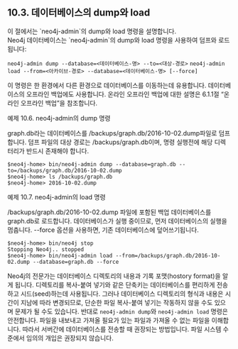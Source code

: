 ## 10.3. 데이터베이스의 dump와 load
<div class="abstract">
이 절에서는 `neo4j-admin`의 dump와 load 명령을 설명합니다.
</div>
Neo4j 데이터베이스는 `neo4j-admin`의 dump와 load 명령을 사용하여 덤프와 로드됩니다:

`neo4j-admin dump --database=<데이터베이스-명> --to=<대상-경로>`
`neo4j-admin load --from=<아카이브-경로> --database=<데이터베이스-명> [--force]`

이 명령은 한 환경에서 다른 환경으로 데이터베이스를 이동하는데 유용합니다. 데이터베이스의 오프라인 백업에도 사용합니다. 온라인 오프라인 백업에 대한 설명은 6.1.1절 “온라인 오프라인 백업”을 참조합니다.

예제 10.6. neo4j-admin의 dump 명령  

graph.db라는 데이터베이스를 /backups/graph.db/2016-10-02.dump파일로 덤프합니다. 덤프 파일의 대상 경로는 /backups/graph.db이며, 명령 실행전에 해당 디렉터리가 반드시 존재해야 합니다.
```
$neo4j-home> bin/neo4j-admin dump --database=graph.db --to=/backups/graph.db/2016-10-02.dump
$neo4j-home> ls /backups/graph.db
$neo4j-home> 2016-10-02.dump
```
예제 10.7. neo4j-admin의 load 명령  

/backups/graph.db/2016-10-02.dump 파일에 포함된 백업 데이터베이스를 graph.db로 로드합니다. 데이터베이스가 실행 중이므로, 먼저 데이터베이스의 실행을 멈춥니다. --force 옵션을 사용하면, 기존 데이터베이스에 덮어쓰기됩니다.
```
$neo4j-home> bin/neo4j stop
Stopping Neo4j.. stopped
$neo4j-home> bin/neo4j-admin load --from=/backups/graph.db/2016-10-02.dump --database=graph.db --force
```
<span class="glyphicon glyphicon-info-sign" aria-hidden="true"> </span> Neo4j의 전문가는 데이터베이스 디렉토리의 내용과 기록 포맷(hostory format)을 알게 됩니다. 디렉토리를 복사-붙여 넣기와 같은 단축키는 데이터베이스를 편리하게 전송하고 시드(seed)하는데 사용됩니다. 그러나 데이터베이스 디렉토리의 형식과 내용은 시간이 지남에 따라 변경되므로, 단순한 파일 복사-붙여 넣기는 작동하지 않을 수도 있으며 문제가 될 수도 있습니다.
반대로 `neo4j-admin dump`와 `neo4j-admin load` 명령은 안전합니다. 파일을 내보내고 가져올 필요가 있는 파일과 가져올 수 없는 파일을 이해합니다. 따라서 서버간에 데이터베이스를 전송할 때 권장되는 방법입니다. 파일 시스템 수준에서 임의의 개입은 권장되지 않습니다.

